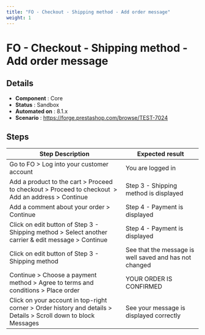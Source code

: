 ```yaml
---
title: "FO - Checkout - Shipping method - Add order message"
weight: 1
---
```


# FO - Checkout - Shipping method - Add order message
## Details
* **Component** : Core
* **Status** : Sandbox
* **Automated on** : 8.1.x
* **Scenario** : https://forge.prestashop.com/browse/TEST-7024

## Steps
| Step Description | Expected result |
| ----- | ----- |
| Go to FO > Log into your customer account | You are logged in |
| Add a product to the cart > Proceed to checkout > Proceed to checkout  > Add an address > Continue | Step 3 - Shipping method is displayed |
| Add a comment about your order > Continue | Step 4 - Payment is displayed |
| Click on edit button of Step 3 - Shipping method > Select another carrier & edit message > Continue | Step 4 - Payment is displayed |
| Click on edit button of Step 3 - Shipping method | See that the message is well saved and has not changed |
| Continue > Choose a payment method > Agree to terms and conditions > Place order | YOUR ORDER IS CONFIRMED |
| Click on your account in top-right corner > Order history and details > Details > Scroll down to block Messages | See your message is displayed correctly |

